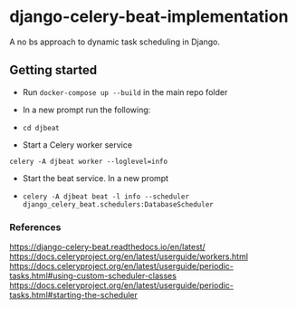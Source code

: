 # django-celery-beat-implementation
A no bs approach to dynamic task scheduling in Django.


## Getting started

- Run `docker-compose up --build` in the main repo folder

- In a new prompt run the following:

- `cd djbeat`

- Start a Celery worker service
 
`celery -A djbeat worker --loglevel=info`

- Start the beat service. In a new prompt
 
- `celery -A djbeat beat -l info --scheduler django_celery_beat.schedulers:DatabaseScheduler`

### References

https://django-celery-beat.readthedocs.io/en/latest/
https://docs.celeryproject.org/en/latest/userguide/workers.html
https://docs.celeryproject.org/en/latest/userguide/periodic-tasks.html#using-custom-scheduler-classes
https://docs.celeryproject.org/en/latest/userguide/periodic-tasks.html#starting-the-scheduler

